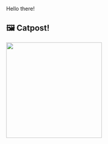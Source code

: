 Hello there!



## 🖼️ Catpost!

<sub>
    <img src="https://cdn2.thecatapi.com/images/2al.jpg" height="256">
</sub>

